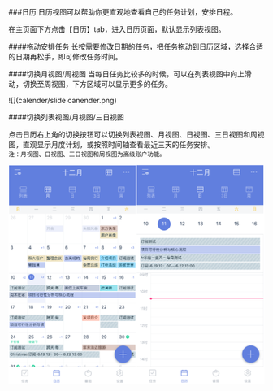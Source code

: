 ###日历
日历视图可以帮助你更直观地查看自己的任务计划，安排日程。

在主页面下方点击【日历】tab，进入日历页面，默认显示列表视图。

####拖动安排任务
长按需要修改日期的任务，把任务拖动到日历区域，选择合适的日期再松手，即可修改任务时间。

####切换月视图/周视图
当每日任务比较多的时候，可以在列表视图中向上滑动，切换至周视图，下方区域可以显示更多的任务。

![](calender/slide canender.png)

####切换列表视图/月视图/三日视图

点击日历右上角的切换按钮可以切换列表视图、月视图、日视图、三日视图和周视图，直观显示月度计划，或按照时间轴查看最近三天的任务安排。
<br>`注：月视图、日视图、三日视图和周视图为高级账户功能。`

![](calender/calender.png)